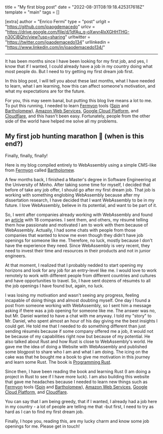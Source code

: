 title = "My first blog post"
date = "2022-08-31T08:19:18.425317618Z"
template = "main"
tags = []

[extra]
author = "Enrico Fermi"
type = "post"
urlgit = "https://github.com/joaogdemacedo"
urlcv = "https://drive.google.com/file/d/1dfAu_g-oXwyr4lxXGHHTHG-n30CjBQhr/view?usp=sharing"
urltwitter = "https://twitter.com/joaodemacedo134"
urllinkedin = "https://www.linkedin.com/in/joaodemacedo134/"

---

It has been months since I have been looking for my first job, and yes, I know that if I wanted, I could already have a job in my country doing what most people do. But I need to try getting my first dream job first.

In this blog post, I will tell you about these last months, what I have needed to learn, what I am learning, how this can affect someone's motivation, and what my expectations are for the future.

For you, this may seem banal, but putting this blog live means a lot to me. To put this running, I needed to learn [Fermyon](https://www.fermyon.com/) tools ([Spin](https://github.com/fermyon/spin) and [Bartholomew](https://github.com/fermyon/bartholomew)), [Amazon Web Services](https://aws.amazon.com/pt/), [Google Cloud Platform](https://cloud.google.com/), and [Cloudflare](https://www.cloudflare.com/), and this hasn't been easy. Fortunately, people from the other side of the world have helped me solve all my problems.

<!-- Ideally, for SEO there should be an image after the first paragraph or two -->

## My first job hunting marathon 🏃 (when is this end?)

Finally, finally, finally!

Here is my blog compiled entirely to WebAssembly using a simple CMS-like from [Fermyon](https://www.fermyon.com/) called [Bartholomew](https://github.com/fermyon/bartholomew).

A few months back, I finished a Master's degree in Software Engineering at the University of Minho. After taking some time for myself, I decided that before of take any job offer, I should go after my first dream job. That job is working with something englobing WebAssembly because after my dissertation research, I have decided that I want WebAssembly to be in my future. I love WebAssembly, believe in its potential, and want to be part of it.

So, I went after companies already working with WebAssembly and found an [article](https://reneeshah.medium.com/how-webassembly-gets-used-the-18-most-exciting-startups-building-with-wasm-939474e951db) with 18 companies. I sent them, and others, my résumé telling them how passionate and motivated I am to work with them because of WebAssembly. Actually, I had some chats with people from those companies that wanted to know me even though they didn't have job openings for someone like me. Therefore, no luck, mostly because I don't have the experience they need. Since WebAssembly is very recent, they need to invest their time and resources in their products and not in junior engineers.

At that moment, I realized that I probably nedded to start opening my horizons and look for any job for an entry-level like me. I would love to work remotely to work with different people from different countries and cultures and have opportunities to travel. So, I have sent dozens of résumés to all the job openings I have found but, again, no luck.

I was losing my motivation and wasn't seeing any progress, feeling incapable of doing things and almost doubting myself. One day I found a post from someone working with WebAssembly, so I sent him a message asking if there was a job opening for someone like me. The answer was no, but Mr. Daniel wanted to have a chat with me anyway. I told my "story" to Mr. Daniel, who spent almost an hour of his day giving me the best insights I could get. He told me that I needed to do something different than just sending résumés because if some company offered me a job, it would not be because of my capabilities right now but because of my potential. He also talked about Rust and how Rust is close to WebAssembly's world. He gave me the idea of doing a Website with WebAssembly and published some blogpost to share who I am and what I am doing. The icing on the cake was that he bought me a book to give me motivation in this journey and learn some Rust. The book is  [Programming Rust](https://www.oreilly.com/library/view/programming-rust-2nd/9781492052586/).

Since then, I have been reading the book and learning Rust (I am doing a project in Rust to see if I have more luck). I am also building this website that gave me headaches because I needed to learn new things such as [Fermyon](https://www.fermyon.com/) tools ([Spin](https://github.com/fermyon/spin) and [Bartholomew](https://github.com/fermyon/bartholomew)), [Amazon Web Services](https://aws.amazon.com/pt/), [Google Cloud Platform](https://cloud.google.com/), and [Cloudflare](https://www.cloudflare.com/).

You can say that I am being greedy, that if I wanted, I already had a job here in my country - a lot of people are telling me that -but first, I need to try as hard as I can to find my first dream job.

Finally, I hope you, reading this, are my lucky charm and know some job openings for me. Please get in touch!